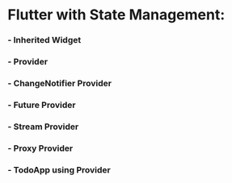 # Flutter with State Management: 

### - Inherited Widget
### - Provider
### - ChangeNotifier Provider
### - Future Provider
### - Stream Provider
### - Proxy Provider   
### - TodoApp using Provider

 

